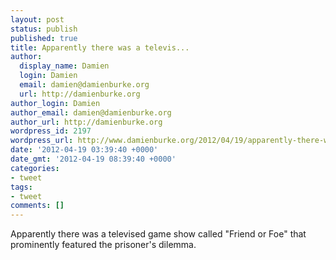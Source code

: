 ```yaml
---
layout: post
status: publish
published: true
title: Apparently there was a televis...
author:
  display_name: Damien
  login: Damien
  email: damien@damienburke.org
  url: http://damienburke.org
author_login: Damien
author_email: damien@damienburke.org
author_url: http://damienburke.org
wordpress_id: 2197
wordpress_url: http://www.damienburke.org/2012/04/19/apparently-there-was-a-televis/
date: '2012-04-19 03:39:40 +0000'
date_gmt: '2012-04-19 08:39:40 +0000'
categories:
- tweet
tags:
- tweet
comments: []
---
```

<p>Apparently there was a televised game show called "Friend or Foe" that prominently featured the prisoner's dilemma.</p>
